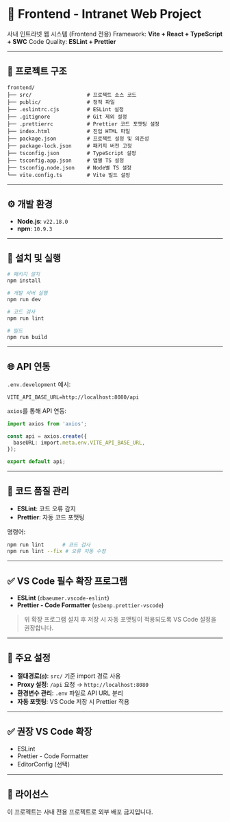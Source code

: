 # 🚀 Frontend - Intranet Web Project

사내 인트라넷 웹 시스템 (Frontend 전용)
Framework: **Vite + React + TypeScript + SWC**
Code Quality: **ESLint + Prettier**

---

## 📂 프로젝트 구조

```
frontend/
├── src/                  # 프로젝트 소스 코드
├── public/               # 정적 파일
├── .eslintrc.cjs         # ESLint 설정
├── .gitignore            # Git 제외 설정
├── .prettierrc           # Prettier 코드 포맷팅 설정
├── index.html            # 진입 HTML 파일
├── package.json          # 프로젝트 설정 및 의존성
├── package-lock.json     # 패키지 버전 고정
├── tsconfig.json         # TypeScript 설정
├── tsconfig.app.json     # 앱별 TS 설정
├── tsconfig.node.json    # Node별 TS 설정
└── vite.config.ts        # Vite 빌드 설정
```

---

## ⚙️ 개발 환경

- **Node.js**: `v22.18.0`
- **npm**: `10.9.3`

---

## 🚀 설치 및 실행

```bash
# 패키지 설치
npm install

# 개발 서버 실행
npm run dev

# 코드 검사
npm run lint

# 빌드
npm run build
```

---

## 🌐 API 연동

`.env.development` 예시:

```env
VITE_API_BASE_URL=http://localhost:8080/api
```

`axios`를 통해 API 연동:

```ts
import axios from 'axios';

const api = axios.create({
  baseURL: import.meta.env.VITE_API_BASE_URL,
});

export default api;
```

---

## 🧹 코드 품질 관리

- **ESLint**: 코드 오류 감지
- **Prettier**: 자동 코드 포맷팅

명령어:

```bash
npm run lint      # 코드 검사
npm run lint --fix # 오류 자동 수정
```

---

## ✅ VS Code 필수 확장 프로그램

- **ESLint** (`dbaeumer.vscode-eslint`)
- **Prettier - Code Formatter** (`esbenp.prettier-vscode`)

> 위 확장 프로그램 설치 후 저장 시 자동 포맷팅이 적용되도록 VS Code 설정을 권장합니다.

---

## 📌 주요 설정

- **절대경로(`@`)**: `src/` 기준 import 경로 사용
- **Proxy 설정**: `/api` 요청 → `http://localhost:8080`
- **환경변수 관리**: `.env` 파일로 API URL 분리
- **자동 포맷팅**: VS Code 저장 시 Prettier 적용

---

## ✅ 권장 VS Code 확장

- ESLint
- Prettier - Code Formatter
- EditorConfig (선택)

---

## 📜 라이선스

이 프로젝트는 사내 전용 프로젝트로 외부 배포 금지입니다.
